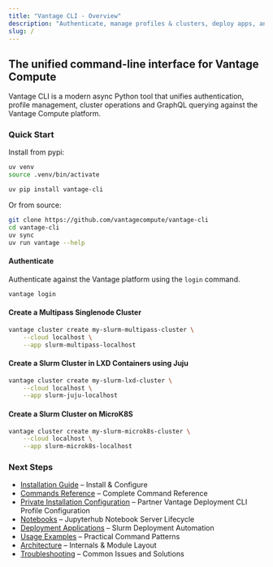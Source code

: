 ```yaml
---
title: "Vantage CLI - Overview"
description: "Authenticate, manage profiles & clusters, deploy apps, and run GraphQL queries against Vantage Compute"
slug: /
---
```


## The unified command-line interface for Vantage Compute

Vantage CLI is a modern async Python tool that unifies authentication, profile management, cluster operations and GraphQL querying against the Vantage Compute platform.


### Quick Start

Install from pypi:

```bash
uv venv
source .venv/bin/activate

uv pip install vantage-cli
```

Or from source:

```bash
git clone https://github.com/vantagecompute/vantage-cli
cd vantage-cli
uv sync
uv run vantage --help
```

#### Authenticate

Authenticate against the Vantage platform using the `login` command.

```bash
vantage login
```

#### Create a Multipass Singlenode Cluster

```bash
vantage cluster create my-slurm-multipass-cluster \
    --cloud localhost \
    --app slurm-multipass-localhost
```

#### Create a Slurm Cluster in LXD Containers using Juju

```bash
vantage cluster create my-slurm-lxd-cluster \
    --cloud localhost \
    --app slurm-juju-localhost
```

#### Create a Slurm Cluster on MicroK8S

```bash
vantage cluster create my-slurm-microk8s-cluster \
    --cloud localhost \
    --app slurm-microk8s-localhost
```

### Next Steps

- [Installation Guide](./installation) – Install & Configure
- [Commands Reference](./commands) – Complete Command Reference
- [Private Installation Configuration](./private-vantage-installation) – Partner Vantage Deployment CLI Profile Configuration
- [Notebooks](./notebooks) – Jupyterhub Notebook Server Lifecycle
- [Deployment Applications](./deployment-applications) – Slurm Deployment Automation
- [Usage Examples](./usage) – Practical Command Patterns
- [Architecture](./architecture) – Internals & Module Layout
- [Troubleshooting](./troubleshooting) – Common Issues and Solutions